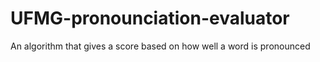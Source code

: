 # UFMG-pronounciation-evaluator
An algorithm that gives a score based on how well a word is pronounced
